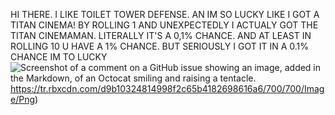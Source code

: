 HI THERE. I LIKE TOILET TOWER DEFENSE. AN IM SO LUCKY LIKE I GOT A TITAN CINEMA! BY ROLLING 1 AND UNEXPECTEDLY I ACTUALY GOT THE TITAN CINEMAMAN. LITERALLY IT'S A 0,1% CHANCE. AND AT LEAST IN ROLLING 10 U HAVE A 1% CHANCE. BUT SERIOUSLY I GOT IT IN A 0.1% CHANCE IM TO LUCKY
![Screenshot of a comment on a GitHub issue showing an image, added in the Markdown, of an Octocat smiling and raising a tentacle.](https://tr.rbxcdn.com/d9b10324814998f2c65b4182698616a6/700/700/Image/Png)https://tr.rbxcdn.com/d9b10324814998f2c65b4182698616a6/700/700/Image/Png)
